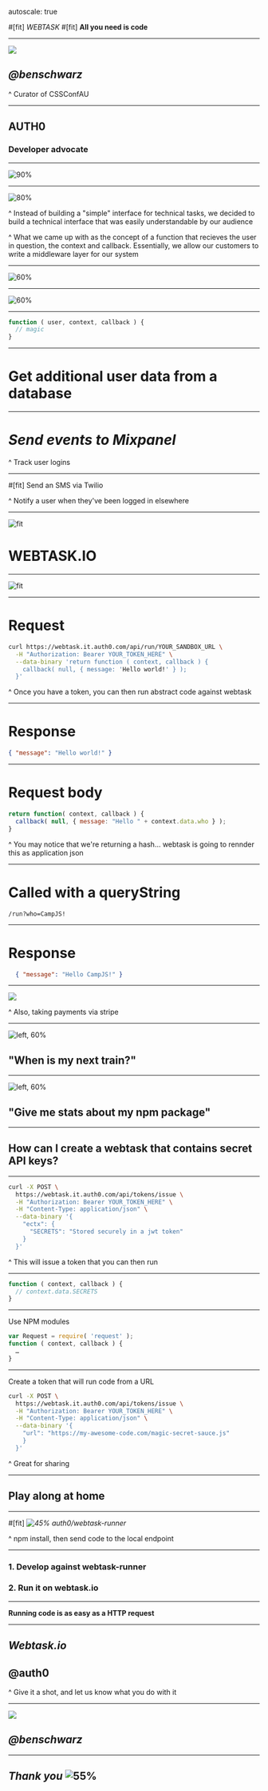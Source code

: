 autoscale: true

#[fit] _WEBTASK_
#[fit] __All you need is code__

---

![](https://pbs.twimg.com/profile_images/533407027586797568/epeNil0x.jpeg)
## _@benschwarz_

^ Curator of CSSConfAU

---

## AUTH0
### __Developer advocate__

---

![90%](/Users/benschwarz/Documents/Projects/auth0/styleguide/lib/logos/img/badge.png)

---

![80%](jane-authing.png)

^ Instead of building a "simple" interface for technical tasks, we decided to build a technical interface that was easily understandable by our audience

^ What we came up with as the concept of a function that recieves the user in question, the context and callback. Essentially,
we allow our customers to write a middleware layer for our system

---

![60%](jane-rule-engine-authing.png)

---

![60%](jane-authing-js.png)

---

```js
function ( user, context, callback ) {
  // magic
}
```

---

# Get additional user data from a database

---

# _Send events to Mixpanel_

^ Track user logins

---

#[fit] Send an SMS via Twilio

^ Notify a user when they've been logged in elsewhere

---

![fit](webtask.io.png)

# WEBTASK.IO

---

![fit](wt-token.png)

---

# Request

```bash
curl https://webtask.it.auth0.com/api/run/YOUR_SANDBOX_URL \
  -H "Authorization: Bearer YOUR_TOKEN_HERE" \
  --data-binary 'return function ( context, callback ) {
    callback( null, { message: 'Hello world!' } );
  }'
```

^ Once you have a token, you can then run abstract code against webtask

---

# Response

```json
{ "message": "Hello world!" }
```

---

# Request body

```js
return function( context, callback ) {
  callback( null, { message: "Hello " + context.data.who } );
}
```

^ You may notice that we're returning a hash… webtask is going to rennder this as application json

---

# Called with a queryString

`/run?who=CampJS!`

---

# Response
```json
  { "message": "Hello CampJS!" }
```

---

![](examples.png)

^ Also, taking payments via stripe

---

![left, 60%](slackbot.png)

## __"When is my next train?"__

---

![left, 60%](slackbot.png)

## __"Give me stats about my npm package"__

---

## __How can I create a webtask that contains secret API keys?__

---

```bash
curl -X POST \
  https://webtask.it.auth0.com/api/tokens/issue \
  -H "Authorization: Bearer YOUR_TOKEN_HERE" \
  -H "Content-Type: application/json" \
  --data-binary '{
    "ectx": {
      "SECRETS": "Stored securely in a jwt token"
    }
  }'
```
^ This will issue a token that you can then run

---

```js
function ( context, callback ) {
  // context.data.SECRETS
}
```

---

Use NPM modules

```js
var Request = require( 'request' );
function ( context, callback ) {
  …
}
```

---

Create a token that will run code from a URL

```bash
curl -X POST \
  https://webtask.it.auth0.com/api/tokens/issue \
  -H "Authorization: Bearer YOUR_TOKEN_HERE" \
  -H "Content-Type: application/json" \
  --data-binary '{
    "url": "https://my-awesome-code.com/magic-secret-sauce.js"
    }
  }'
```

^ Great for sharing

---

## __Play along at home__

---

#[fit] *![45%](social-octocat.png) auth0/webtask-runner*

^ npm install, then send code to the local endpoint

---

### 1. Develop against webtask-runner
### 2. Run it on webtask.io

---

__Running code is as easy as a HTTP request__

---

## _Webtask.io_
## @auth0

^ Give it a shot, and let us know what you do with it

---

![](https://pbs.twimg.com/profile_images/533407027586797568/epeNil0x.jpeg)
## _@benschwarz_

---

## _Thank you_ ![55%](tent.png)

